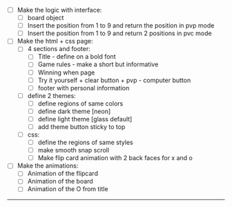 - [ ] Make the logic with interface:
   - [ ] board object
   - [ ] Insert the position from 1 to 9 and return the position in pvp mode
   - [ ] Insert the position from 1 to 9 and return 2 positions in pvc mode 

- [ ] Make the html + css page:
   - [ ] 4 sections and footer:
      - [ ] Title - define on a bold font
      - [ ] Game rules - make a short but informative 
      - [ ] Winning when page
      - [ ] Try it yourself 
            + clear button 
            + pvp - computer button 
      - [ ] footer with personal information 
    - [ ] define 2 themes:
      - [ ] define regions of same colors
      - [ ] define dark theme [neon]
      - [ ] define light theme [glass default]
      - [ ] add theme button sticky to top
    - [ ] css:
      - [ ] define the regions of same styles
      - [ ] make smooth snap scroll 
      - [ ] Make flip card animation with 2 back faces for x and o 

- [ ] Make the animations:
  - [ ] Animation of the flipcard
  - [ ] Animation of the board
  - [ ] Animation of the O from title
---